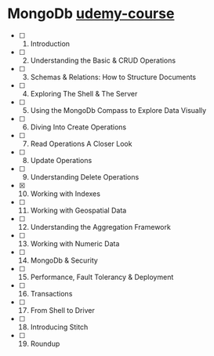 # MongoDb [udemy-course](https://www.udemy.com/course/mongodb-the-complete-developers-guide/learn/lecture/13914002#overview)

- [ ] 1. Introduction
- [ ] 2. Understanding the Basic & CRUD Operations
- [ ] 3. Schemas & Relations: How to Structure Documents
- [ ] 4. Exploring The Shell & The Server
- [ ] 5. Using the MongoDb Compass to Explore Data Visually
- [ ] 6. Diving Into Create Operations
- [ ] 7. Read Operations A Closer Look
- [ ] 8. Update Operations
- [ ] 9. Understanding Delete Operations
- [x] 10. Working with Indexes
- [ ] 11. Working with Geospatial Data
- [ ] 12. Understanding the Aggregation Framework
- [ ] 13. Working with Numeric Data
- [ ] 14. MongoDb & Security
- [ ] 15. Performance, Fault Tolerancy & Deployment
- [ ] 16. Transactions
- [ ] 17. From Shell to Driver
- [ ] 18. Introducing Stitch
- [ ] 19. Roundup
